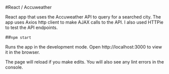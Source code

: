 #React / Accuweather

React app that uses the Accuweather API to query for a searched city. The app uses Axios http client to make AJAX calls to the API. I also used HTTPie to test the API endpoints.

##```npm start```

Runs the app in the development mode.
Open http://localhost:3000 to view it in the browser.

The page will reload if you make edits.
You will also see any lint errors in the console.
